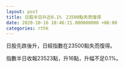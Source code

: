 ```yaml
---
layout: post
title: 日股半日升近0.1%　23500點失而復得
date: 2020-10-16 10:46:21.000000000 +08:00
categories: rthk
---
```


日股先跌後升，日經指數在23500點失而復得。

指數半日收報23523點，升16點，升幅不足0.1%。
